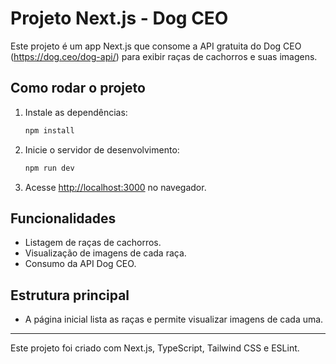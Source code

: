 # Projeto Next.js - Dog CEO

Este projeto é um app Next.js que consome a API gratuita do Dog CEO (https://dog.ceo/dog-api/) para exibir raças de cachorros e suas imagens.

## Como rodar o projeto

1. Instale as dependências:
   ```bash
   npm install
   ```
2. Inicie o servidor de desenvolvimento:
   ```bash
   npm run dev
   ```
3. Acesse [http://localhost:3000](http://localhost:3000) no navegador.

## Funcionalidades
- Listagem de raças de cachorros.
- Visualização de imagens de cada raça.
- Consumo da API Dog CEO.

## Estrutura principal
- A página inicial lista as raças e permite visualizar imagens de cada uma.

---

Este projeto foi criado com Next.js, TypeScript, Tailwind CSS e ESLint.

